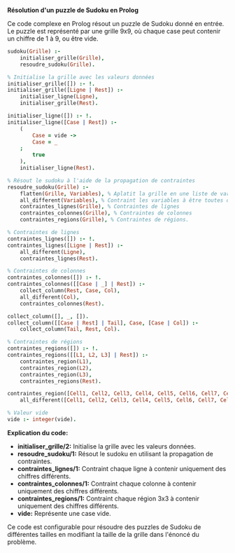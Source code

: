 **Résolution d'un puzzle de Sudoku en Prolog**

Ce code complexe en Prolog résout un puzzle de Sudoku donné en entrée. Le puzzle est représenté par une grille 9x9, où chaque case peut contenir un chiffre de 1 à 9, ou être vide.

```prolog
sudoku(Grille) :-
    initialiser_grille(Grille),
    resoudre_sudoku(Grille).

% Initialise la grille avec les valeurs données
initialiser_grille([]) :- !.
initialiser_grille([Ligne | Rest]) :-
    initialiser_ligne(Ligne),
    initialiser_grille(Rest).

initialiser_ligne([]) :- !.
initialiser_ligne([Case | Rest]) :-
    (
        Case = vide ->
        Case = _
    ;
        true
    ),
    initialiser_ligne(Rest).

% Résout le sudoku à l'aide de la propagation de contraintes
resoudre_sudoku(Grille) :-
    flatten(Grille, Variables), % Aplatit la grille en une liste de variables
    all_different(Variables), % Contraint les variables à être toutes différentes
    contraintes_lignes(Grille), % Contraintes de lignes
    contraintes_colonnes(Grille), % Contraintes de colonnes
    contraintes_regions(Grille), % Contraintes de régions.

% Contraintes de lignes
contraintes_lignes([]) :- !.
contraintes_lignes([Ligne | Rest]) :-
    all_different(Ligne),
    contraintes_lignes(Rest).

% Contraintes de colonnes
contraintes_colonnes([]) :- !.
contraintes_colonnes([[Case | _] | Rest]) :-
    collect_column(Rest, Case, Col),
    all_different(Col),
    contraintes_colonnes(Rest).

collect_column([], _, []).
collect_column([[Case | Rest] | Tail], Case, [Case | Col]) :-
    collect_column(Tail, Rest, Col).

% Contraintes de régions
contraintes_regions([]) :- !.
contraintes_regions([[L1, L2, L3] | Rest]) :-
    contraintes_region(L1),
    contraintes_region(L2),
    contraintes_region(L3),
    contraintes_regions(Rest).

contraintes_region([Cell1, Cell2, Cell3, Cell4, Cell5, Cell6, Cell7, Cell8, Cell9]) :-
    all_different([Cell1, Cell2, Cell3, Cell4, Cell5, Cell6, Cell7, Cell8, Cell9]).

% Valeur vide
vide :- integer(vide).
```

**Explication du code:**

* **initialiser_grille/2:** Initialise la grille avec les valeurs données.
* **resoudre_sudoku/1:** Résout le sudoku en utilisant la propagation de contraintes.
* **contraintes_lignes/1:** Contraint chaque ligne à contenir uniquement des chiffres différents.
* **contraintes_colonnes/1:** Contraint chaque colonne à contenir uniquement des chiffres différents.
* **contraintes_regions/1:** Contraint chaque région 3x3 à contenir uniquement des chiffres différents.
* **vide:** Représente une case vide.

Ce code est configurable pour résoudre des puzzles de Sudoku de différentes tailles en modifiant la taille de la grille dans l'énoncé du problème.